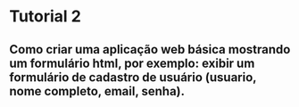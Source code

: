 # Tutorial 2 
## Como criar uma aplicação web básica mostrando um formulário html, por exemplo: exibir um formulário de cadastro de usuário (usuario, nome completo, email, senha).
